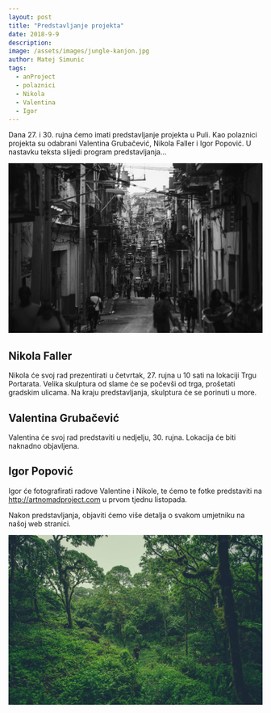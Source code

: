 ```yaml
---
layout: post
title: "Predstavljanje projekta"
date: 2018-9-9
description: 
image: /assets/images/jungle-kanjon.jpg
author: Matej Simunic
tags: 
  - anProject
  - polaznici
  - Nikola
  - Valentina
  - Igor
---
```


Dana 27. i 30. rujna ćemo imati predstavljanje projekta u Puli. Kao polaznici projekta su odabrani Valentina Grubačević, Nikola Faller i Igor Popović. U nastavku teksta slijedi program predstavljanja...

![Placeholder](/assets/images/cesta-ljudi.jpg#full)


## Nikola Faller
Nikola će svoj rad prezentirati u četvrtak, 27. rujna u 10 sati na lokaciji Trgu Portarata. Velika skulptura od slame će se počevši od trga, prošetati gradskim ulicama.
Na kraju predstavljanja, skulptura će se porinuti u more.

## Valentina Grubačević
Valentina će svoj rad predstaviti u nedjelju, 30. rujna. Lokacija će biti naknadno objavljena.

## Igor Popović
Igor će fotografirati radove Valentine i Nikole, te ćemo te fotke predstaviti na http://artnomadproject.com u prvom tjednu listopada.

Nakon predstavljanja, objaviti ćemo više detalja o svakom umjetniku na našoj web stranici.

![Placeholder](/assets/images/jungle-lik.jpg)

